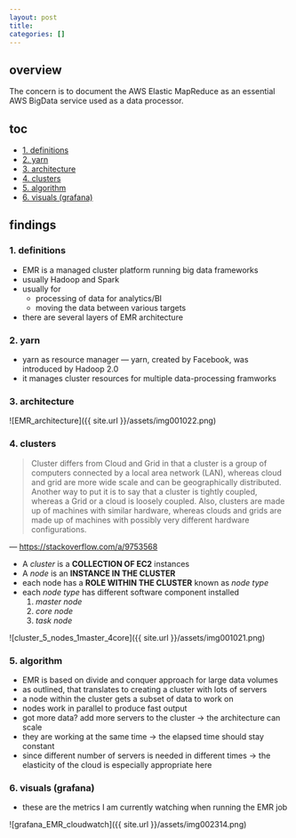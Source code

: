 ```yaml
---
layout: post
title: 
categories: []
---
```


## overview
The concern is to document the AWS Elastic MapReduce as an essential AWS BigData service used as a data processor. 

## toc
<!-- TOC -->

- [1. definitions](#1-definitions)
- [2. yarn](#2-yarn)
- [3. architecture](#3-architecture)
- [4. clusters](#4-clusters)
- [5. algorithm](#5-algorithm)
- [6. visuals (grafana)](#6-visuals-grafana)

<!-- /TOC -->

## findings
### 1. definitions
* EMR is a managed cluster platform running big data frameworks
* usually Hadoop and Spark 
* usually for 
    * processing of data for analytics/BI 
    * moving the data between various targets
* there are several layers of EMR architecture

### 2. yarn
* yarn as resource manager — yarn, created by Facebook, was introduced by Hadoop 2.0 
* it manages cluster resources for multiple data-processing framworks

### 3. architecture
![EMR_architecture]({{ site.url }}/assets/img001022.png)

### 4. clusters
>Cluster differs from Cloud and Grid in that a cluster is a group of computers connected by a local area network (LAN), whereas cloud and grid are more wide scale and can be geographically distributed. Another way to put it is to say that a cluster is tightly coupled, whereas a Grid or a cloud is loosely coupled. Also, clusters are made up of machines with similar hardware, whereas clouds and grids are made up of machines with possibly very different hardware configurations.

— <https://stackoverflow.com/a/9753568>

* A _cluster_ is a **COLLECTION OF EC2** instances
* A _node_ is an **INSTANCE IN THE CLUSTER**
* each node has a **ROLE WITHIN THE CLUSTER** known as _node type_
* each _node type_ has different software component installed
    1. _master node_
    2. _core node_
    3. _task node_

![cluster_5_nodes_1master_4core]({{ site.url }}/assets/img001021.png)

### 5. algorithm
* EMR is based on divide and conquer approach for large data volumes
* as outlined, that translates to creating a cluster with lots of servers
* a node within the cluster gets a subset of data to work on
* nodes work in parallel to produce fast output
* got more data? add more servers to the cluster → the architecture can scale 
* they are working at the same time → the elapsed time should stay constant
* since different number of servers is needed in different times → the elasticity of the cloud is especially appropriate here

### 6. visuals (grafana)
* these are the metrics I am currently watching when running the EMR job

![grafana_EMR_cloudwatch]({{ site.url }}/assets/img002314.png)
